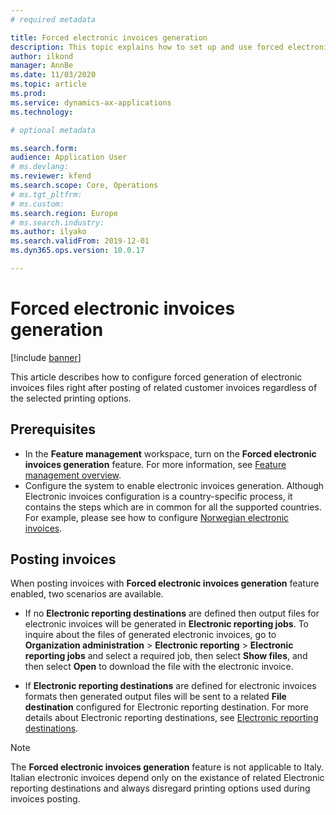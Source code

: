 ```yaml
---
# required metadata

title: Forced electronic invoices generation
description: This topic explains how to set up and use forced electronic invoices generation.
author: ilkond
manager: AnnBe
ms.date: 11/03/2020
ms.topic: article
ms.prod: 
ms.service: dynamics-ax-applications
ms.technology: 

# optional metadata

ms.search.form: 
audience: Application User
# ms.devlang: 
ms.reviewer: kfend
ms.search.scope: Core, Operations
# ms.tgt_pltfrm: 
# ms.custom: 
ms.search.region: Europe
# ms.search.industry: 
ms.author: ilyako
ms.search.validFrom: 2019-12-01
ms.dyn365.ops.version: 10.0.17

---
```


# Forced electronic invoices generation

[!include [banner](../includes/banner.md)]

This article describes how to configure forced generation of electronic invoices files right after posting of related customer invoices regardless of the selected printing options.

## Prerequisites

- In the **Feature management** workspace, turn on the **Forced electronic invoices generation** feature. For more information, see [Feature management overview](../../fin-and-ops/get-started/feature-management/feature-management-overview.md).
- Configure the system to enable electronic invoices generation. Although Electronic invoices configuration is a country-specific process, it contains the steps which are in common for all the supported countries. For example, please see how to configure [Norwegian electronic invoices](emea-nor-e-invoices.md).

## Posting invoices
When posting invoices with **Forced electronic invoices generation** feature enabled, two scenarios are available.

- If no **Electronic reporting destinations** are defined then output files for electronic invoices will be generated in **Electronic reporting jobs**. To inquire about the files of generated electronic invoices, go to **Organization administration** \> **Electronic reporting** \> **Electronic reporting jobs** and select a required job, then select **Show files**, and then select **Open** to download the file with the electronic invoice.

- If **Electronic reporting destinations** are defined for electronic invoices formats then generated output files will be sent to a related **File destination** configured for Electronic reporting destination.
For more details about Electronic reporting destinations, see [Electronic reporting destinations](../../fin-ops-core/dev-itpro/analytics/electronic-reporting-destinations.md).

> [!NOTE]
> The **Forced electronic invoices generation** feature is not applicable to Italy. Italian electronic invoices depend only on the existance of related Electronic reporting destinations and always disregard printing options used during invoices posting.

